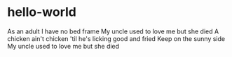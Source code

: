 # hello-world
As an adult I have no bed frame 
My uncle used to love me but she died
A chicken ain't chicken 'til he's licking good and fried
Keep on the sunny side
My uncle used to love me but she died
